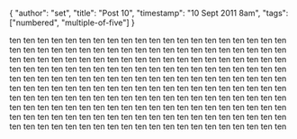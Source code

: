 {
  "author": "set",
  "title": "Post 10",
  "timestamp": "10 Sept 2011 8am",
  "tags": ["numbered", "multiple-of-five"]
}

ten ten ten ten ten ten ten ten ten ten
ten ten ten ten ten ten ten ten ten ten
ten ten ten ten ten ten ten ten ten ten
ten ten ten ten ten ten ten ten ten ten
ten ten ten ten ten ten ten ten ten ten
ten ten ten ten ten ten ten ten ten ten
ten ten ten ten ten ten ten ten ten ten
ten ten ten ten ten ten ten ten ten ten
ten ten ten ten ten ten ten ten ten ten
ten ten ten ten ten ten ten ten ten ten
ten ten ten ten ten ten ten ten ten ten
ten ten ten ten ten ten ten ten ten ten
ten ten ten ten ten ten ten ten ten ten
ten ten ten ten ten ten ten ten ten ten
ten ten ten ten ten ten ten ten ten ten
ten ten ten ten ten ten ten ten ten ten
ten ten ten ten ten ten ten ten ten ten
ten ten ten ten ten ten ten ten ten ten
ten ten ten ten ten ten ten ten ten ten
ten ten ten ten ten ten ten ten ten ten
